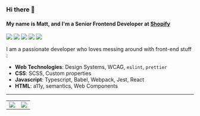### Hi there 👋
#### My name is Matt, and I'm a Senior Frontend Developer at [Shopify](https://github.com/Shopify)

<img src="https://img.shields.io/badge/Senior%20Frontend%20Developer-🛍️-green" /> <img src="https://img.shields.io/badge/Coffee%20drinker-%E2%98%95%EF%B8%8F-brown" /> <img src="https://img.shields.io/badge/Mountain%20Biker-🚵-blue" /> <img src="https://img.shields.io/badge/Cat%20dad-🐱-blue" /> <img src="https://img.shields.io/badge/Open Source Contributor-💻-silver" />

I am a passionate developer who loves messing around with front-end stuff :

* **Web Technologies**: Design Systems, WCAG, `eslint`, `prettier`
* **CSS**: SCSS, Custom properties
* **Javascript**: Typescript, Babel, Webpack, Jest, React
* **HTML**: a11y, semantics, Web Components

<hr />

<table align="center">
  <tr>
    <td><img src="https://github-readme-stats.vercel.app/api/top-langs/?username=m4thieulavoie&theme=dracula" /></td>
    <td><img src="https://github-readme-stats.vercel.app/api?username=m4thieulavoie&theme=dracula&count_private=true&show_icons=true" /></td>
  </tr>
</table>

<br />
